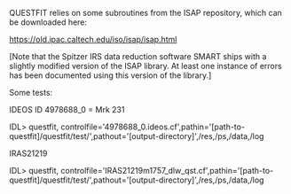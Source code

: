 QUESTFIT relies on some subroutines from the ISAP repository, which
can be downloaded here:

https://old.ipac.caltech.edu/iso/isap/isap.html

[Note that the Spitzer IRS data reduction software SMART ships with a
slightly modified version of the ISAP library. At least one instance
of errors has been documented using this version of the library.]

Some tests:

IDEOS ID 4978688_0 = Mrk 231

IDL> questfit, controlfile='4978688_0.ideos.cf',pathin='[path-to-questfit]/questfit/test/',pathout='[output-directory]',/res,/ps,/data,/log

IRAS21219

IDL> questfit, controlfile='IRAS21219m1757_dlw_qst.cf',pathin='[path-to-questfit]/questfit/test/',pathout='[output-directory]',/res,/ps,/data,/log
